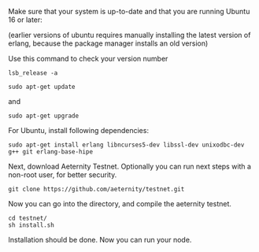 Make sure that your system is up-to-date and that you are running Ubuntu 16 or later:

(earlier versions of ubuntu requires manually installing the latest version of erlang, because the package manager installs an old version)

Use this command to check your version number
```
lsb_release -a
```

```
sudo apt-get update
```
and
```
sudo apt-get upgrade
```

For Ubuntu, install following dependencies:

```
sudo apt-get install erlang libncurses5-dev libssl-dev unixodbc-dev g++ git erlang-base-hipe
```

Next, download Aeternity Testnet. Optionally you can run next steps with a non-root user, for better security.

```
git clone https://github.com/aeternity/testnet.git
```
Now you can go into the directory, and compile the aeternity testnet.

```
cd testnet/
sh install.sh
```

Installation should be done. Now you can run your node.
